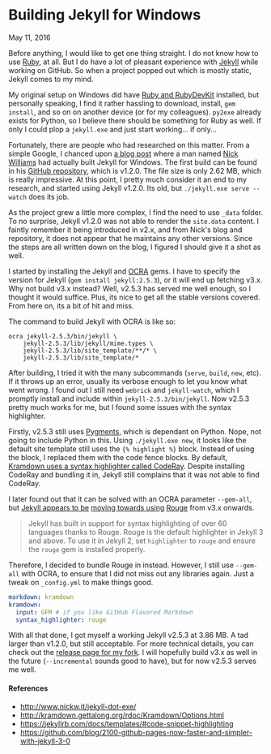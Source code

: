 Building Jekyll for Windows
===

May 11, 2016

Before anything, I would like to get one thing straight. I do not know how to use [Ruby](https://www.ruby-lang.org/en/), at all. But I do have a lot of pleasant experience with [Jekyll](http://jekyllrb.com/) while working on GitHub. So when a project popped out which is mostly static, Jekyll comes to my mind.

My original setup on Windows did have [Ruby and RubyDevKit](http://rubyinstaller.org/) installed, but personally speaking, I find it rather hassling to download, install, `gem install`, and so on on another device (or for my colleagues). `py2exe` already exists for Python, so I believe there should be something for Ruby as well. If only I could plop a `jekyll.exe` and just start working... if only...

Fortunately, there are people who had researched on this matter. From a simple Google, I chanced upon [a blog post](http://www.nickw.it/jekyll-dot-exe/) where a man named [Nick Williams](https://github.com/nilliams) had actually built Jekyll for Windows. The first build can be found in his [GitHub repository](https://github.com/nilliams/jekyll.exe), which is v1.2.0. The file size is only 2.62 MB, which is really impressive. At this point, I pretty much consider it an end to my research, and started using Jekyll v1.2.0. Its old, but `./jekyll.exe serve --watch` does its job.

As the project grew a little more complex, I find the need to use `_data` folder. To no surprise, Jekyll v1.2.0 was not able to render the `site.data` content. I faintly remember it being introduced in v2.x, and from Nick's blog and repository, it does not appear that he maintains any other versions. Since the steps are all written down on the blog, I figured I should give it a shot as well.

I started by installing the Jekyll and [OCRA](http://ocra.rubyforge.org/) gems. I have to specify the version for Jekyll (`gem install jekyll:2.5.3`), or it will end up fetching v3.x. Why not build v3.x instead? Well, v2.5.3 has served me well enough, so I thought it would suffice. Plus, its nice to get all the stable versions covered. From here on, its a bit of hit and miss.

The command to build Jekyll with OCRA is like so:

```
ocra jekyll-2.5.3/bin/jekyll \
    jekyll-2.5.3/lib/jekyll/mime.types \
    jekyll-2.5.3/lib/site_template/**/* \
    jekyll-2.5.3/lib/site_template/*
```

After building, I tried it with the many subcommands (`serve`, `build`, `new`, etc). If it throws up an error, usually its verbose enough to let you know what went wrong. I found out I still need `webrick` and `jekyll-watch`, which I promptly install and include within `jekyll-2.5.3/bin/jekyll`. Now v2.5.3 pretty much works for me, but I found some issues with the syntax highlighter.

Firstly, v2.5.3 still uses [Pygments](http://pygments.org/), which is dependant on Python. Nope, not going to include Python in this. Using `./jekyll.exe new`, it looks like the default site template still uses the `{% highlight %}` block. Instead of using the block, I replaced them with the code fence blocks. By default, [Kramdown uses a syntax highlighter called CodeRay](http://kramdown.gettalong.org/rdoc/Kramdown/Options.html). Despite installing CodeRay and bundling it in, Jekyll still complains that it was not able to find CodeRay.

I later found out that it can be solved with an OCRA parameter `--gem-all`, but [Jekyll appears to be](https://jekyllrb.com/docs/templates/#code-snippet-highlighting) [moving towards using](https://github.com/blog/2100-github-pages-now-faster-and-simpler-with-jekyll-3-0) [Rouge](http://rouge.jneen.net/) from v3.x onwards.

> Jekyll has built in support for syntax highlighting of over 60 languages thanks to Rouge. Rouge is the default highlighter in Jekyll 3 and above. To use it in Jekyll 2, set `highlighter` to `rouge` and ensure the `rouge` gem is installed properly.

Therefore, I decided to bundle Rouge in instead. However, I still use `--gem-all` with OCRA, to ensure that I did not miss out any libraries again. Just a tweak on `_config.yml` to make things good.

```yml
markdown: kramdown
kramdown:
  input: GFM # if you like GitHub Flavored Markdown
  syntax_highlighter: rouge
```

With all that done, I got myself a working Jekyll v2.5.3 at 3.86 MB. A tad larger than v1.2.0, but still acceptable. For more technical details, you can check out the [release page for my fork](https://github.com/altbdoor/jekyll-exe/releases/tag/stable-v2.5.3). I will hopefully build v3.x as well in the future (`--incremental` sounds good to have), but for now v2.5.3 serves me well.

#### References

- http://www.nickw.it/jekyll-dot-exe/
- http://kramdown.gettalong.org/rdoc/Kramdown/Options.html
- https://jekyllrb.com/docs/templates/#code-snippet-highlighting
- https://github.com/blog/2100-github-pages-now-faster-and-simpler-with-jekyll-3-0
